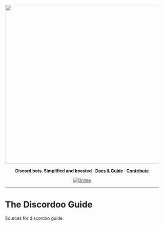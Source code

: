 <p align="center">
<a href="https://docs.discordoo.xyz/"><img width="520" src="https://cdn.discordapp.com/attachments/531549268033404928/890940496027992094/ddoologo_new_1_banner_guide.svg" alt=""></a>
</p>

<p align="center">
  <b>
    Discord bots. Simplified and boosted
    <span> · </span>
    <a href="https://docs.discordoo.xyz">Docs & Guide</a>
    <span> · </span>
    <a href="https://github.com/Discordoo/guide/blob/develop/CONTRIBUTING.md">Contribute</a>
  </b>
</p>

<p align="center">
  <a href="https://discord.gg/eHC8ynn2H3">
    <img 
      src="https://img.shields.io/discord/811663819721539674?color=7280DA&label=Discord&logo=discord&logoColor=white" 
      alt="Online"
    >
  </a>
</p>
<hr>

# The Discordoo Guide
Sources for discordoo guide.

